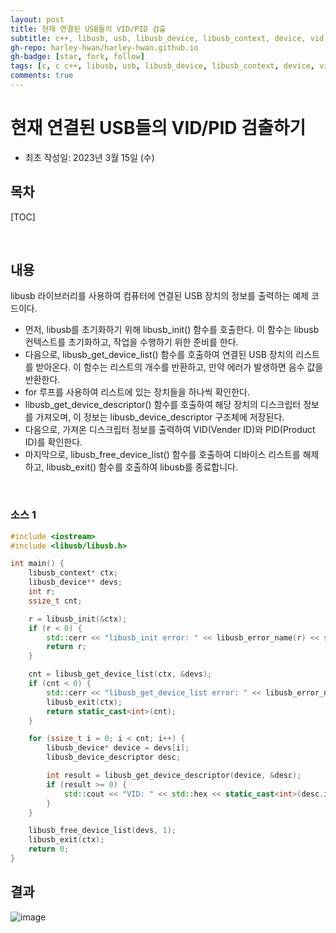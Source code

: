 ```yaml
---
layout: post
title: 현재 연결된 USB들의 VID/PID 검출
subtitle: c++, libusb, usb, libusb_device, libusb_context, device, vid, pid, vendorid, productid
gh-repo: harley-hwan/harley-hwan.github.io
gh-badge: [star, fork, follow]
tags: [c, c c++, libusb, usb, libusb_device, libusb_context, device, vid, pid]
comments: true
---
```


# 현재 연결된 USB들의 VID/PID 검출하기
- 최초 작성일: 2023년 3월 15일 (수)

## 목차

[TOC]

<br/>

## 내용

libusb 라이브러리를 사용하여 컴퓨터에 연결된 USB 장치의 정보를 출력하는 예제 코드이다.

- 먼저, libusb를 초기화하기 위해 libusb_init() 함수를 호출한다. 이 함수는 libusb 컨텍스트를 초기화하고, 작업을 수행하기 위한 준비를 한다.
- 다음으로, libusb_get_device_list() 함수를 호출하여 연결된 USB 장치의 리스트를 받아온다. 이 함수는 리스트의 개수를 반환하고, 만약 에러가 발생하면 음수 값을 반환한다.
- for 루프를 사용하여 리스트에 있는 장치들을 하나씩 확인한다. 
- libusb_get_device_descriptor() 함수를 호출하여 해당 장치의 디스크립터 정보를 가져오며, 이 정보는 libusb_device_descriptor 구조체에 저장된다.
- 다음으로, 가져온 디스크립터 정보를 출력하여 VID(Vender ID)와 PID(Product ID)를 확인한다.
- 마지막으로, libusb_free_device_list() 함수를 호출하여 디바이스 리스트를 해제하고, libusb_exit() 함수를 호출하여 libusb를 종료합니다.

<br/>

### 소스 1

```c++
#include <iostream>
#include <libusb/libusb.h>

int main() {
    libusb_context* ctx;
    libusb_device** devs;
    int r;
    ssize_t cnt;

    r = libusb_init(&ctx);
    if (r < 0) {
        std::cerr << "libusb_init error: " << libusb_error_name(r) << std::endl;
        return r;
    }

    cnt = libusb_get_device_list(ctx, &devs);
    if (cnt < 0) {
        std::cerr << "libusb_get_device_list error: " << libusb_error_name(cnt) << std::endl;
        libusb_exit(ctx);
        return static_cast<int>(cnt);
    }

    for (ssize_t i = 0; i < cnt; i++) {
        libusb_device* device = devs[i];
        libusb_device_descriptor desc;

        int result = libusb_get_device_descriptor(device, &desc);
        if (result >= 0) {
            std::cout << "VID: " << std::hex << static_cast<int>(desc.idVendor) << ", PID: " << static_cast<int>(desc.idProduct) << std::endl;
        }
    }

    libusb_free_device_list(devs, 1);
    libusb_exit(ctx);
    return 0;
}
```

## 결과

![image](https://user-images.githubusercontent.com/68185569/225209108-e4f78b75-72b3-4acf-82f4-89e8dc5bc06a.png)
